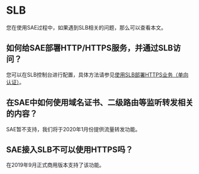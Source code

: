 # SLB

您在使用SAE过程中，如果遇到SLB相关的问题，那么可以查看本文。

## 如何给SAE部署HTTP/HTTPS服务，并通过SLB访问？

您可以在SLB控制台进行配置，具体方法请参见[使用SLB部署HTTPS业务（单向认证）](https://help.aliyun.com/document_detail/85953.html)。

## 在SAE中如何使用域名证书、二级路由等监听转发相关的内容？

SAE暂不支持，我们将于2020年1月份提供流量转发功能。

## SAE接入SLB不可以使用HTTPS吗？

在2019年9月正式商用版本支持了该功能。

